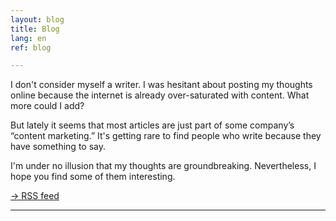 ```yaml
---
layout: blog
title: Blog
lang: en
ref: blog

---
```

I don't consider myself a writer. I was hesitant about posting my thoughts online because the internet is already over-saturated with content. What more could I add?

But lately it seems that most articles are just part of some company’s “content marketing.” It's getting rare to find people who write because they have something to say.

I'm under no illusion that my thoughts are groundbreaking. Nevertheless, I hope you find some of them interesting.

[→ RSS feed](/feed.xml)

---